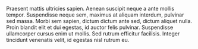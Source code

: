 Praesent mattis ultricies sapien. Aenean suscipit neque a ante mollis tempor. Suspendisse neque sem, maximus at aliquam interdum, pulvinar sed massa. Morbi sem sapien, dictum dictum ante sed, dictum aliquet nulla. Proin blandit elit et dui egestas, id auctor felis pulvinar. Suspendisse ullamcorper cursus enim ut mollis. Sed rutrum efficitur facilisis. Integer tincidunt venenatis velit, id egestas nisl rutrum eu.
